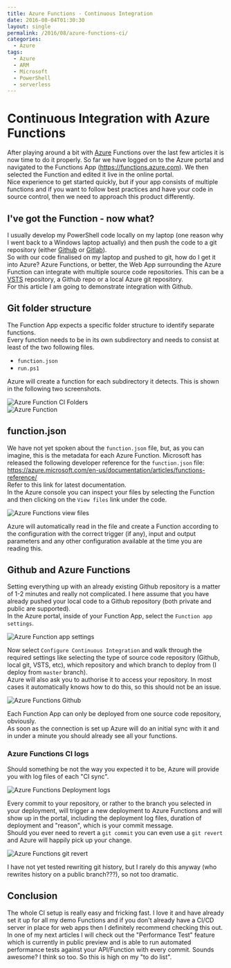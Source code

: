```yaml
---
title: Azure Functions - Continuous Integration
date: 2016-08-04T01:30:30
layout: single
permalink: /2016/08/azure-functions-ci/
categories:
  - Azure
tags:
  - Azure
  - ARM
  - Microsoft
  - PowerShell
  - serverless
---
```


# Continuous Integration with Azure Functions

After playing around a bit with [Azure](https://azure.microsoft.com/) Functions over the last few articles it is now time to do it properly.
So far we have logged on to the Azure portal and navigated to the Functions App (<https://functions.azure.com>). We then selected the Function and edited it live in the online portal. <br>
Nice experience to get started quickly, but if your app consists of multiple functions and if you want to follow best practices and have your code in source control, then we need to approach this product differently.

<!--more-->

## I've got the Function - now what?

I usually develop my PowerShell code locally on my laptop (one reason why I went back to a Windows laptop actually) and then push the code to a git repository (either [Github](http://www.github.com) or [Gitlab](http://www.gitlab.com)). <br>
So with our code finalised on my laptop and pushed to git, how do I get it into Azure? 
Azure Functions, or better, the Web App surrounding the Azure Function can integrate with multiple source code repositories. This can be a [VSTS](https://www.visualstudio.com/en-us/products/visual-studio-team-services-vs.aspx) repository, a Github repo or a local Azure git repository. <br>
For this article I am going to demonstrate integration with Github.

## Git folder structure

The Function App expects a specific folder structure to identify separate functions. <br>
Every function needs to be in its own subdirectory and needs to consist at least of the two following files.

- `function.json`
- `run.ps1`

Azure will create a function for each subdirectory it detects. This is shown in the following two screenshots.<br>

![Azure Function CI Folders](/media/2016/08/git_structure.png)
<br>
![Azure Function](/media/2016/08/azure_functions.png)

## function.json

We have not yet spoken about the `function.json` file, but, as you can imagine, this is the metadata for each Azure Function.
Microsoft has released the following developer reference for the `function.json` file: <https://azure.microsoft.com/en-us/documentation/articles/functions-reference/> <br>
Refer to this link for latest documentation. <br>
In the Azure console you can inspect your files by selecting the Function and then clicking on the `View files` link under the code.

![Azure Functions view files](/media/2016/08/azure_function_view_files.png)

Azure will automatically read in the file and create a Function according to the configuration with the correct trigger (if any), input and output parameters and any other configuration available at the time you are reading this. 

## Github and Azure Functions

Setting everything up with an already existing Github repository is a matter of 1-2 minutes and really not complicated. I here assume that you have already pushed your local code to a Github repository (both private and public are supported). <br>
In the Azure portal, inside of your Function App, select the `Function app settings`.

![Azure Function app settings](/media/2016/08/function_app_setting.png)

Now select `Configure Continuous Integration` and walk through the required settings like selecting the type of source code repository (Github, local git, VSTS, etc), which repository and which branch to deploy from (I deploy from `master` branch). <br>
Azure will also ask you to authorise it to access your repository. In most cases it automatically knows how to do this, so this should not be an issue.

![Azure Functions Github](/media/2016/08/azurefunctions_ci.png)

Each Function App can only be deployed from one source code repository, obviously. <br>
As soon as the connection is set up Azure will do an initial sync with it and in under a minute you should already see all your functions.

### Azure Functions CI logs

Should something be not the way you expected it to be, Azure will provide you with log files of each "CI sync". 

![Azure Functions Deployment logs](/media/2016/08/azure_functions_deployment_logs.png)

Every commit to your repository, or rather to the branch you selected in your deployment, will trigger a new deployment to Azure Functions and will show up in the portal, including the deployment log files, duration of deployment and "reason", which is your commit message. <br>
Should you ever need to revert a `git commit` you can even use a `git revert` and Azure will happily pick up your change.

![Azure Functions git revert](/media/2016/08/azure_functions_git_revert.png)

I have not yet tested rewriting git history, but I rarely do this anyway (who rewrites history on a public branch???), so not too dramatic.

## Conclusion

The whole CI setup is really easy and fricking fast. I love it and have already set it up for all my demo Functions and if you don't already have a CI/CD server in place for web apps then I definitely recommend checking this out.
In one of my next articles I will check out the "Performance Test" feature which is currently in public preview and is able to run automated performance tests against your API/Function with every commit. Sounds awesome? I think so too. So this is high on my "to do list". 
